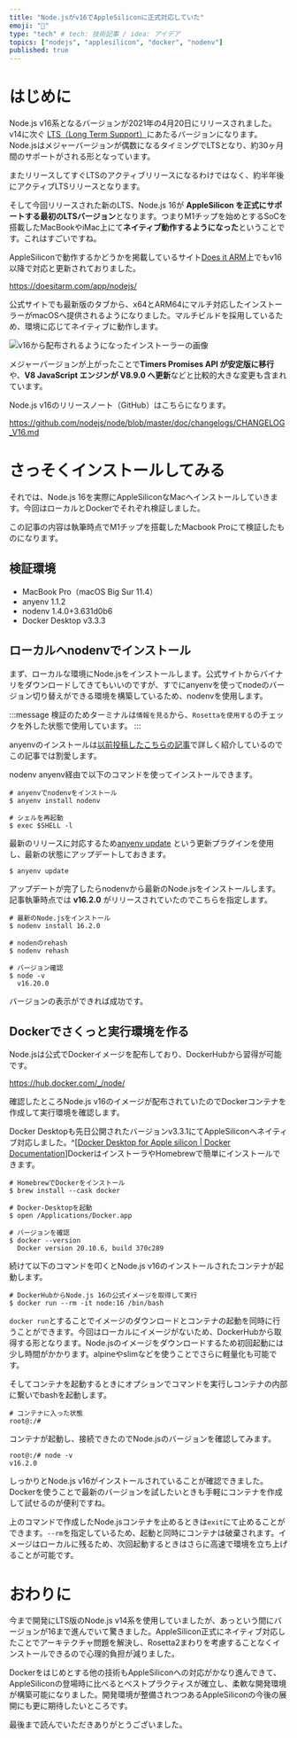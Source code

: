 ```yaml
---
title: "Node.jsがv16でAppleSiliconに正式対応していた"
emoji: "🍎"
type: "tech" # tech: 技術記事 / idea: アイデア
topics: ["nodejs", "applesilicon", "docker", "nodenv"]
published: true
---
```


# はじめに

Node.js v16系となるバージョンが2021年の4月20日にリリースされました。v14に次ぐ [LTS（Long Term Support）](https://nodejs.org/ja/about/releases/)にあたるバージョンになります。Node.jsはメジャーバージョンが偶数になるタイミングでLTSとなり、約30ヶ月間のサポートがされる形となっています。

またリリースしてすぐLTSのアクティブリリースになるわけではなく、約半年後にアクティブLTSリリースとなります。

そして今回リリースされた新のLTS、Node.js 16が **AppleSilicon を正式にサポートする最初のLTSバージョン**となります。つまりM1チップを始めとするSoCを搭載したMacBookやiMac上にて**ネイティブ動作するようになった**ということです。これはすごいですね。

AppleSiliconで動作するかどうかを掲載しているサイト[Does it ARM](https://doesitarm.com/)上でもv16以降で対応と更新されておりました。

https://doesitarm.com/app/nodejs/

公式サイトでも最新版のタブから、x64とARM64にマルチ対応したインストーラーがmacOSへ提供されるようになりました。マルチビルドを採用しているため、環境に応じてネイティブに動作します。

![v16から配布されるようになったインストーラーの画像](https://storage.googleapis.com/zenn-user-upload/a9c810cafefa4e2a4dae41a3.png)

メジャーバージョンが上がったことで**Timers Promises API が安定版に移行**や、**V8 JavaScript エンジンが V8.9.0 へ更新**などと比較的大きな変更も含まれています。

Node.js v16のリリースノート（GitHub）はこちらになります。

https://github.com/nodejs/node/blob/master/doc/changelogs/CHANGELOG_V16.md

# さっそくインストールしてみる

それでは、Node.js 16を実際にAppleSiliconなMacへインストールしていきます。今回はローカルとDockerでそれぞれ検証しました。

この記事の内容は執筆時点でM1チップを搭載したMacbook Proにて検証したものになります。

## 検証環境

- MacBook Pro（macOS Big Sur 11.4）
- anyenv 1.1.2
- nodenv 1.4.0+3.631d0b6
- Docker Desktop v3.3.3

## ローカルへnodenvでインストール

まず、ローカルな環境にNode.jsをインストールします。公式サイトからバイナリをダウンロードしてきてもいいのですが、すでにanyenvを使ってnodeのバージョン切り替えができる環境を構築しているため、nodenvを使用します。

:::message
検証のためターミナルは`情報を見る`から、`Rosettaを使用する`のチェックを外した状態で使用しています。
:::

anyenvのインストールは[以前投稿したこちらの記事](https://zenn.dev/ryuu/articles/use-anyversions)で詳しく紹介しているのでこの記事では割愛します。

nodenv anyenv経由で以下のコマンドを使ってインストールできます。

```shell
# anyenvでnodenvをインストール
$ anyenv install nodenv

# シェルを再起動
$ exec $SHELL -l
```

最新のリリースに対応するため[anyenv update](https://github.com/znz/anyenv-update) という更新プラグインを使用し、最新の状態にアップデートしておきます。

```shell
$ anyenv update
```

アップデートが完了したらnodenvから最新のNode.jsをインストールします。記事執筆時点では **v16.2.0** がリリースされていたのでこちらを指定します。

```shell
# 最新のNode.jsをインストール
$ nodenv install 16.2.0

# nodenのrehash
$ nodenv rehash

# バージョン確認
$ node -v
  v16.20.0
```

バージョンの表示ができれば成功です。

## Dockerでさくっと実行環境を作る

Node.jsは公式でDockerイメージを配布しており、DockerHubから習得が可能です。

https://hub.docker.com/_/node/

確認したところNode.js v16のイメージが配布されていたのでDockerコンテナを作成して実行環境を確認します。

Docker Desktopも先日公開されたバージョンv3.3.1にてAppleSiliconへネイティブ対応しました。^[[Docker Desktop for Apple silicon | Docker Documentation](https://docs.docker.com/docker-for-mac/apple-silicon/)]DockerはインストーラやHomebrewで簡単にインストールできます。

```shell
# HomebrewでDockerをインストール
$ brew install --cask docker

# Docker-Desktopを起動
$ open /Applications/Docker.app

# バージョンを確認
$ docker --version
  Docker version 20.10.6, build 370c289
```

続けて以下のコマンドを叩くとNode.js v16のインストールされたコンテナが起動します。

```docker
# DockerHubからNode.js 16の公式イメージを取得して実行
$ docker run --rm -it node:16 /bin/bash
```

`docker run`とすることでイメージのダウンロードとコンテナの起動を同時に行うことができます。今回はローカルにイメージがないため、DockerHubから取得する形となります。Node.jsのイメージをダウンロードするため初回起動には少し時間がかかります。alpineやslimなどを使うことでさらに軽量化も可能です。

そしてコンテナを起動するときにオプションでコマンドを実行しコンテナの内部に繋いでbashを起動します。

```docker
# コンテナに入った状態
root@:/#
```

コンテナが起動し、接続できたのでNode.jsのバージョンを確認してみます。

```docker
root@:/# node -v
v16.2.0
```

しっかりとNode.js v16がインストールされていることが確認できました。Dockerを使うことで最新のバージョンを試したいときも手軽にコンテナを作成して試せるのが便利ですね。

上のコマンドで作成したNode.jsコンテナを止めるときは`exit`にて止めることができます。`--rm`を指定しているため、起動と同時にコンテナは破棄されます。イメージはローカルに残るため、次回起動するときはさらに高速で環境を立ち上げることが可能です。

# おわりに

今まで開発にLTS版のNode.js v14系を使用していましたが、あっという間にバージョンが16まで進んでいて驚きました。AppleSilicon正式にネイティブ対応したことでアーキテクチャ問題を解決し、Rosetta2まわりを考慮することなくインストールできるので心理的負担が減りました。

Dockerをはじめとする他の技術もAppleSiliconへの対応がかなり進んできて、AppleSiliconの登場時に比べるとベストプラクティスが確立し、柔軟な開発環境が構築可能になりました。開発環境が整備されつつあるAppleSiliconの今後の展開にも更に期待したいところです。

最後まで読んでいただきありがとうございました。